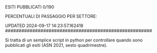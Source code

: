 ESITI PUBBLICATI 0/190 

PERCENTUALI DI PASSAGGIO PER SETTORE:

UPDATED 2024-09-17 14:23:57.162418
###################################################### 

Si tratta di un semplice script in python per controllare quando sono pubblicati gli esiti (ASN 2021, sesto quadrimestre).

